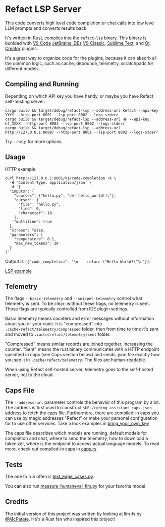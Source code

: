 # Refact LSP Server

This code converts high level code completion or chat calls into low level LLM prompts and converts results back.

It's written in Rust, compiles into the `refact-lsp` binary. This binary is bunlded with
[VS Code](https://github.com/smallcloudai/refact-vscode/)
[JetBrains IDEs](https://github.com/smallcloudai/refact-intellij)
[VS Classic](https://github.com/smallcloudai/refact-vs-classic/),
[Sublime Text](https://github.com/smallcloudai/refact-sublime/),
and
[Qt Creator](https://github.com/smallcloudai/refact-qtcreator)
plugins.

It's a great way to organize code for the plugins, because it can absorb all the common logic, such as cache, debounce,
telemetry, scratchpads for different models.


## Compiling and Running

Depending on which API key you have handy, or maybe you have Refact self-hosting server:

```
cargo build && target/debug/refact-lsp --address-url Refact --api-key YYYY --http-port 8001 --lsp-port 8002 --logs-stderr
cargo build && target/debug/refact-lsp --address-url HF --api-key hf_XXXX --http-port 8001 --lsp-port 8002 --logs-stderr
cargo build && target/debug/refact-lsp --address-url http://127.0.0.1:8008/ --http-port 8001 --lsp-port 8002 --logs-stderr
```

Try `--help` for more options.


## Usage

HTTP example:

```
curl http://127.0.0.1:8001/v1/code-completion -k \
  -H 'Content-Type: application/json' \
  -d '{
  "inputs": {
    "sources": {"hello.py": "def hello_world():"},
    "cursor": {
      "file": "hello.py",
      "line": 0,
      "character": 18
    },
    "multiline": true
  },
  "stream": false,
  "parameters": {
    "temperature": 0.1,
    "max_new_tokens": 20
  }
}'
```

Output is `[{"code_completion": "\n    return \"Hello World!\"\n"}]`.

[LSP example](examples/lsp_completion.py)


## Telemetry

The flags `--basic-telemetry` and `--snippet-telemetry` control what telemetry is sent. To be clear: without
these flags, no telemetry is sent. Those flags are typically controlled from IDE plugin settings.

Basic telemetry means counters and error messages without information about you or your code. It is "compressed"
into `.cache/refact/telemetry/compressed` folder, then from time to time it's sent and moved
to `.cache/refact/telemetry/sent` folder.

"Compressed" means similar records are joined together, increasing the counter. "Sent" means the rust binary
communicates with a HTTP endpoint specified in caps (see Caps section below) and sends .json file exactly how
you see it in `.cache/refact/telemetry`. The files are human-readable.

When using Refact self-hosted server, telemetry goes to the self-hosted server, not to the cloud.


## Caps File

The `--address-url` parameter controls the behavior of this program by a lot. The address is first used
to construct `$URL/coding_assistant_caps.json` address to fetch the caps file. Furthermore, there are
compiled-in caps you can use by magic addresses "Refact" or make your personal configuration for to use other services.
Take a look examples in [bring_your_own_key](bring_your_own_key)

The caps file describes which models are running, default models for completion and chat,
where to send the telemetry, how to download a
tokenizer, where is the endpoint to access actual language models. To read more, check out
compiled-in caps in [caps.rs](src/caps.rs).


## Tests

The one to run often is [test_edge_cases.py](tests/test_edge_cases.py).

You can also run [measure_humaneval_fim.py](tests/measure_humaneval_fim.py) for your favorite model.


## Credits

The initial version of this project was written by looking at llm-ls by [@McPatate](https://github.com/McPatate). He's a Rust fan who inspired this project!
